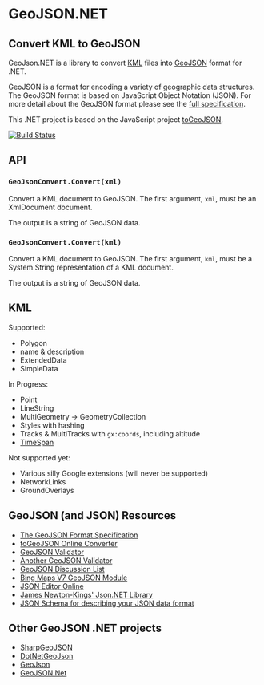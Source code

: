 # GeoJSON.NET

## Convert KML to GeoJSON

GeoJson.NET is a library to convert [KML](https://developers.google.com/kml/documentation/) files into [GeoJSON](http://www.geojson.org/) format for .NET. 

GeoJSON is a format for encoding a variety of geographic data structures. The GeoJSON format is based on JavaScript Object Notation (JSON). For more detail about the GeoJSON format please see the [full specification](http://geojson.org/geojson-spec.html).

This .NET project is based on the JavaScript project [toGeoJSON](http://mapbox.github.io/togeojson/).

[![Build Status](https://travis-ci.org/bsimser/GeoJSON.NET.svg?branch=master)](https://travis-ci.org/bsimser/GeoJSON.NET)

## API

### `GeoJsonConvert.Convert(xml)`

Convert a KML document to GeoJSON. The first argument, `xml`, must be an XmlDocument
document.

The output is a string of GeoJSON data.

### `GeoJsonConvert.Convert(kml)`

Convert a KML document to GeoJSON. The first argument, `kml`, must be a System.String representation of a KML document.

The output is a string of GeoJSON data.

## KML

Supported:

* Polygon
* name & description
* ExtendedData
* SimpleData

In Progress:

* Point
* LineString
* MultiGeometry -> GeometryCollection
* Styles with hashing
* Tracks & MultiTracks with `gx:coords`, including altitude
* [TimeSpan](https://developers.google.com/kml/documentation/kmlreference#timespan)

Not supported yet:

* Various silly Google extensions (will never be supported)
* NetworkLinks
* GroundOverlays

## GeoJSON (and JSON) Resources

* [The GeoJSON Format Specification](http://geojson.org/geojson-spec.html)
* [toGeoJSON Online Converter](http://mapbox.github.io/togeojson/)
* [GeoJSON Validator](http://geojsonlint.com/)
* [Another GeoJSON Validator](https://github.com/mapbox/geojsonhint)
* [GeoJSON Discussion List](http://lists.geojson.org/listinfo.cgi/geojson-geojson.org)
* [Bing Maps V7 GeoJSON Module](http://bingmapsv7modules.codeplex.com/wikipage?title=GeoJSON%20Module)
* [JSON Editor Online](http://www.jsoneditoronline.org/)
* [James Newton-Kings' Json.NET Library](http://james.newtonking.com/json)
* [JSON Schema for describing your JSON data format](http://json-schema.org/)

## Other GeoJSON .NET projects

* [SharpGeoJSON](https://github.com/SpiritMachine/SharpGeoJSON)
* [DotNetGeoJson](https://github.com/Terradue/DotNetGeoJson)
* [GeoJson](https://github.com/MannusEtten/GeoJson)
* [GeoJSON.Net](https://github.com/jbattermann/GeoJSON.Net)
